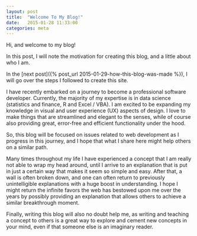 ```yaml
---
layout: post
title:  "Welcome To My Blog!"
date:   2015-01-28 11:33:00
categories: meta
---
```

Hi, and welcome to my blog!

In this post, I will note the motivation for creating this blog, and a little about who I am.

In the [next post]({% post_url 2015-01-29-how-this-blog-was-made %}), I will go over the steps I followed to create this site.

I have recently embarked on a journey to become a professional software developer. Currently, the majority of my expertise is in data science (statistics and finance, R and Excel / VBA). I am excited to be expanding my knowledge in visual and user experience (UX) aspects of design. I love to make things that are streamlined and elegant to the senses, while of course also providing great, error-free and efficient functionality under the hood.

So, this blog will be focused on issues related to web development as I progress in this journey, and I hope that what I share here might help others on a similar path.

Many times throughout my life I have experienced a concept that I am really not able to wrap my head around, until I arrive to an explanation that is put in just a certain way that makes it seem so simple and easy.  After that, a wall is often broken down, and one can often return to previously unintelligible explanations with a huge boost in understanding. I hope I might return the infinite favors the web has bestowed upon me over the years by possibly providing an explanation that allows others to achieve a similar breakthrough moment.

Finally, writing this blog will also no doubt help me, as writing and teaching a concept to others is a great way to explore and cement new concepts in your mind, even if that someone else is an imaginary reader.

